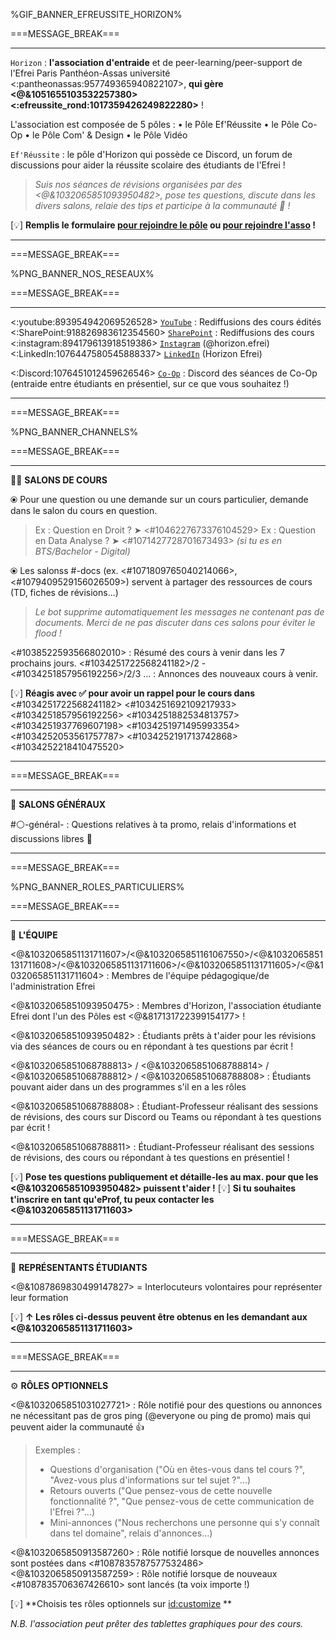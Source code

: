 %GIF_BANNER_EFREUSSITE_HORIZON%

===MESSAGE_BREAK===

** **
`Horizon` : **l'association d'entraide** et de peer-learning/peer-support de l'Efrei Paris Panthéon-Assas université <:pantheonassas:957749365940822107>, **qui gère <@&1051655103532257380> <:efreussite_rond:1017359426249822280>** !

L'association est composée de 5 pôles :
  • le Pôle Ef'Réussite
  • le Pôle Co-Op
  • le Pôle Com' & Design
  • le Pôle Vidéo
  
`Ef'Réussite` : le pôle d'Horizon qui possède ce Discord, un forum de discussions pour aider la réussite scolaire des étudiants de l'Efrei !
> *Suis nos séances de révisions organisées par des <@&1032065851093950482>, pose tes questions, discute dans les divers salons, relaie des tips et participe à la communauté :100: !*

[:bulb:]   **Remplis le formulaire [pour rejoindre le pôle](https://bit.ly/EfRéussiteRecrute) ou [pour rejoindre l'asso](https://bit.ly/HorizonRecrute) !**

** **

===MESSAGE_BREAK===

%PNG_BANNER_NOS_RESEAUX%

===MESSAGE_BREAK===

** **
<:youtube:893954942069526528> [`YouTube`](https://bit.ly/HorizonYouTube) : Rediffusions des cours édités
<:SharePoint:918826983612354560> [`SharePoint`](https://bit.ly/EfRéussiteSP) : Rediffusions des cours
<:instagram:894179613918519386> [`Instagram`](https://bit.ly/HorizonInstagram) (@horizon.efrei)
<:LinkedIn:1076447580545888337> [`LinkedIn`](https://bit.ly/LinkedInHorizon) (Horizon Efrei)

<:Discord:1076451012459626546> [`Co-Op`](https://discord.gg/MVmqmkjQzy) : Discord des séances de Co-Op (entraide entre étudiants en présentiel, sur ce que vous souhaitez !)

** **

===MESSAGE_BREAK===

%PNG_BANNER_CHANNELS%

===MESSAGE_BREAK===

** **
:teacher: __**SALONS DE COURS**__

⦿ Pour une question ou une demande sur un cours particulier, demande dans le salon du cours en question.
> Ex : Question en Droit ? ➤ <#1046227673376104529>
> Ex : Question en Data Analyse ? ➤ <#1071427728701673493> *(si tu es en BTS/Bachelor - Digital)*

⦿ Les salonss #<module>-docs (ex. <#1071809765040214066>, <#1079409529156026509>) servent à partager des ressources de cours (TD, fiches de révisions...)
> *Le bot supprime automatiquement les messages ne contenant pas de documents. Merci de ne pas discuter dans ces salons pour éviter le flood !*

<#1038522593566802010> : Résumé des cours à venir dans les 7 prochains jours.
<#1034251722568241182>/2 - <#1034251857956192256>/2/3 ... : Annonces des nouveaux cours à venir.


[:bulb:]   **Réagis avec :white_check_mark: pour avoir un rappel pour le cours dans** <#1034251722568241182> <#1034251692109217933> <#1034251857956192256> <#1034251882534813757> <#1034251937769607198> <#1034251971495993354> <#1034252053561757787> <#1034252191713742868> <#1034252218410475520>

** **

===MESSAGE_BREAK===

** **
:book: __**SALONS GÉNÉRAUX**__

#:white_circle:-général-<promo> : Questions relatives à ta promo, relais d'informations et discussions libres :speech_balloon:

** **

===MESSAGE_BREAK===

%PNG_BANNER_ROLES_PARTICULIERS%

===MESSAGE_BREAK===

** **
:compass: __**L'ÉQUIPE**__

<@&1032065851131711607>/<@&1032065851161067550>/<@&1032065851131711608>/<@&1032065851131711606>/<@&1032065851131711605>/<@&1032065851131711604> : Membres de l'équipe pédagogique/de l'administration Efrei

<@&1032065851093950475> : Membres d'Horizon, l'association étudiante Efrei dont l'un des Pôles est <@&817131722399154177> !

<@&1032065851093950482> : Étudiants prêts à t'aider pour les révisions via des séances de cours ou en répondant à tes questions par écrit !

<@&1032065851068788813> / <@&1032065851068788814> / <@&1032065851068788812> / <@&1032065851068788808> : Étudiants pouvant aider dans un des programmes s'il en a les rôles
  
<@&1032065851068788808> : Étudiant-Professeur réalisant des sessions de révisions, des cours sur Discord ou Teams ou répondant à tes questions par écrit !

<@&1032065851068788811> : Étudiant-Professeur réalisant des sessions de révisions, des cours ou répondant à tes questions en présentiel !

[:bulb:]   **Pose tes questions publiquement et détaille-les au max. pour que les <@&1032065851093950482> puissent t'aider !**
[:bulb:]   **Si tu souhaites t'inscrire en tant qu'eProf, tu peux contacter les <@&1032065851131711603>**

** **

===MESSAGE_BREAK===

** **
🎩 __**REPRÉSENTANTS ÉTUDIANTS**__

<@&1087869830499147827> = Interlocuteurs volontaires pour représenter leur formation

[:bulb:]   **↑ Les rôles ci-dessus peuvent être obtenus en les demandant aux <@&1032065851131711603>**

** **

===MESSAGE_BREAK===

** **
⚙️ __**RÔLES OPTIONNELS**__

<@&1032065851031027721> : Rôle notifié pour des questions ou annonces ne nécessitant pas de gros ping (@​everyone ou ping de promo) mais qui peuvent aider la communauté 👍
> Exemples :
> - Questions d'organisation ("Où en êtes-vous dans tel cours ?", "Avez-vous plus d'informations sur tel sujet ?"...)
> - Retours ouverts ("Que pensez-vous de cette nouvelle fonctionnalité ?", "Que pensez-vous de cette communication de l'Efrei ?"...)
> - Mini-annonces ("Nous recherchons une personne qui s'y connaît dans tel domaine", relais d'annonces...)

<@&1032065850913587260> : Rôle notifié lorsque de nouvelles annonces sont postées dans <#1087835787577532486>
<@&1032065850913587259> : Rôle notifié lorsque de nouveaux <#1087835706367426610> sont lancés (ta voix importe !)

[:bulb:]   **Choisis tes rôles optionnels sur <id:customize> **

*N.B. l'association peut prêter des tablettes graphiques pour des cours.*
